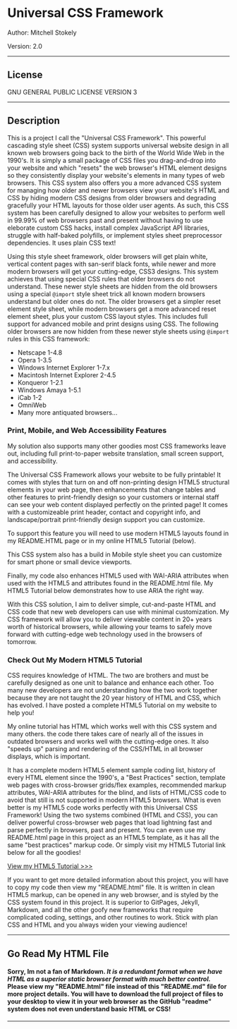 Universal CSS Framework
===============================

Author: Mitchell Stokely

Version: 2.0

---

## License
GNU GENERAL PUBLIC LICENSE VERSION 3

---

## Description

This is a project I call the "Universal CSS Framework". This powerful cascading style sheet (CSS) system supports universal website design in all known web browsers going back to the birth of the World Wide Web in the 1990's. It is simply a small package of CSS files you drag-and-drop into your website and which "resets" the web browser's HTML element designs so they consistently display your website's elements in many types of web browsers. This CSS system also offers you a more advanced CSS system for managing how older and newer browsers view your website's HTML and CSS by hiding modern CSS designs from older browsers and degrading gracefully your HTML layouts for those older user agents. As such, this CSS system has been carefully designed to allow your websites to perform well in 99.99% of web browsers past and present without having to use eleborate custom CSS hacks, install complex JavaScript API libraries, struggle with half-baked polyfills, or implement styles sheet preprocessor dependencies. It uses plain CSS text!

Using this style sheet framework, older browsers will get plain white, vertical content pages with san-serif black fonts, while newer and more modern browsers will get your cutting-edge, CSS3 designs. This system achieves that using special CSS rules that older browsers do not understand. These newer style sheets are hidden from the old browsers using a special `@import` style sheet trick all known modern browsers understand but older ones do not. The older browsers get a simpler reset element style sheet, while modern browsers get a more advanced reset element sheet, plus your custom CSS layout styles. This includes full support for advanced mobile and print designs using CSS. The following older browsers are now hidden from these newer style sheets using `@import` rules in this CSS framework:

* Netscape 1-4.8 
* Opera 1-3.5
* Windows Internet Explorer 1-7.x
* Macintosh Internet Explorer 2-4.5
* Konqueror 1-2.1
* Windows Amaya 1-5.1
* iCab 1-2
* OmniWeb
* Many more antiquated browsers...

### Print, Mobile, and Web Accessibility Features

My solution also supports many other goodies most CSS frameworks leave out, including full print-to-paper website translation, small screen support, and accessibility.

The Universal CSS Framework allows your website to be fully printable! It comes with styles that turn on and off non-printing design HTML5 structural elements in your web page, then enhancements that change tables and other features to print-friendly design so your customers or internal staff can see your web content displayed perfectly on the printed page! It comes with a customizeable print header, contact and copyright info, and landscape/portrait print-friendly design support you can customize.

To support this feature you will need to use modern HTML5 layouts found in my README.HTML page or in my online HTML5 Tutorial (below).

This CSS system also has a build in Mobile style sheet you can customize for smart phone or small device viewports.

Finally, my code also enhances HTML5 used with WAI-ARIA attributes when used with the HTML5 and attributes found in the README.html file. My HTML5 Tutorial below demonstrates how to use ARIA the right way.

With this CSS solution, I aim to deliver simple, cut-and-paste HTML and CSS code that new web developers can use with minimal customization. My CSS framework will allow you to deliver viewable content in 20+ years worth of historical browsers, while allowing your teams to safely move forward with cutting-edge web technology used in the browsers of tomorrow.

### Check Out My Modern HTML5 Tutorial

CSS requires knowledge of HTML. The two are brothers and must be carefully designed as one unit to balance and enhance each other. Too many new developers are not understanding how the two work together because they are not taught the 20 year history of HTML and CSS, which has evolved. I have posted a complete HTML5 Tutorial on my website to help you!

My online tutorial has HTML which works well with this CSS system and many others. the code there takes care of nearly all of the issues in outdated browsers and works well with the cutting-edge ones. It also "speeds up" parsing and rendering of the CSS/HTML in all browser displays, which is important.

It has a complete modern HTML5 element sample coding list, history of every HTML element since the 1990's, a "Best Practices" section, template web pages with cross-browser grids/flex examples, recommended markup attributes, WAI-ARIA attributes for the blind, and lists of HTML/CSS code to avoid that still is not supported in modern HTML5 browsers. What is even better is my HTML5 code works perfectly with this Universal CSS Framework! Using the two systems combined (HTML and CSS), you can deliver powerful cross-browser web pages that load lightning fast and parse perfectly in browsers, past and present. You can even use my README.html page in this project as an HTML5 template, as it has all the same "best practices" markup code. Or simply visit my HTML5 Tutorial link below for all the goodies!

[View my HTML5 Tutorial >>>](https://mitchellstokely.com/HTML5Tutorial/)

If you want to get more detailed information about this project, you will have to copy my code then view my "README.html" file. It is written in clean HTML5 markup, can be opened in any web browser, and is styled by the CSS system found in this project. It is superior to GitPages, Jekyll, Markdown, and all the other goofy new frameworks that require complicated coding, settings, and other routines to work. Stick with plan CSS and HTML and you always widen your viewing audience!

---

## Go Read My HTML File

#### Sorry, Im not a fan of Markdown. *It is a redundant format when we have HTML as a superior static browser format with much better control.* Please view my "README.html" file instead of this "README.md" file for more project details. You will have to download the full project of files to your desktop to view it in your web browser as the GitHub "readme" system does not even understand basic HTML or CSS!

---
